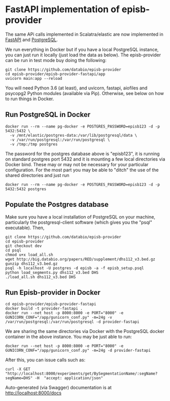 # FastAPI implementation of episb-provider #

The same APi calls implemented in Scalatra/elastic are now implemented in [FastAPI](https://fastapi.tiangolo.com/) and [PostgreSQL](https://www.postgresql.org/).

We run everything in Docker but if you have a local PostgreSQL instance, you can just run it locally (just load the data as below). The episb-provider can be run in test mode buy doing the following:

```
git clone https://github.com/databio/episb-provider
cd episb-provider/episb-provider-fastapi/app
uvicorn main:app --reload
```

You will need Python 3.6 (at least), and uvicorn, fastapi, aiofiles and psycopg2 Python modules (available via Pip). Otherwise, see below on how to run things in Docker.

## Run PostgreSQL in Docker ##

```
docker run --rm --name pg-docker -e POSTGRES_PASSWORD=episb123 -d -p 5432:5432 \
  -v /mnt/elastic/postgres-data:/var/lib/postgresql/data \
  -v /var/run/postgresql:/var/run/postgresql \
  -v /tmp:/tmp postgres
```

The password for the postgres database above is "episb123", it is running on standard postgres port 5432 and it is mounting a few local directories via Docker bind. These may or may not be necessary for your particular configuration. For the most part you may be able to "ditch" the use of the shared directories and just run

```
docker run --rm --name pg-docker -e POSTGRES_PASSWORD=episb123 -d -p 5432:5432 postgres
```

## Populate the Postgres database ##

Make sure you have a local installation of PostgreSQL on your machine, particularly the postgresql-client software (which gives you the "psql" executable). Then,

```
git clone https://github.com/databio/episb-provider
cd episb-provider
git checkout dev
cd psql
chmod u+x load_all.sh
wget http://big.databio.org/papers/RED/supplement/dhs112_v3.bed.gz
gunzip dhs112_v3.bed.gz
psql -h localhost -U postgres -d episb -a -f episb_setup.psql
python load_segments.py dhs112_v3.bed DHS
./load_all.sh dhs112_v3.bed DHS
```

## Run Episb-provider in Docker ##


```
cd episb-provider/episb-provider-fastapi
docker build -t provider-fastapi .
docker run --net host -p 8000:8000 -e PORT="8000" -e GUNICORN_CONF="/app/gunicorn_conf.py" -m=24g -v /var/run/postgresql:/var/run/postgresql -d provider-fastapi
```

We are sharing the same directories via Docker with the PostgreSQL docker container in the above instance. You may be just able to run:

```
docker run --net host -p 8000:8000 -e PORT="8000" -e GUNICORN_CONF="/app/gunicorn_conf.py" -m=24g -d provider-fastapi
```

After this, you can issue calls such as:
```
curl -X GET "http://localhost:8000/experiments/get/BySegmentationName/:segName?segName=DHS" -H  "accept: application/json"
```

Auto-generated (via Swagger) documentation is at [http://localhost:8000/docs](http://localhost:8000/docs)
